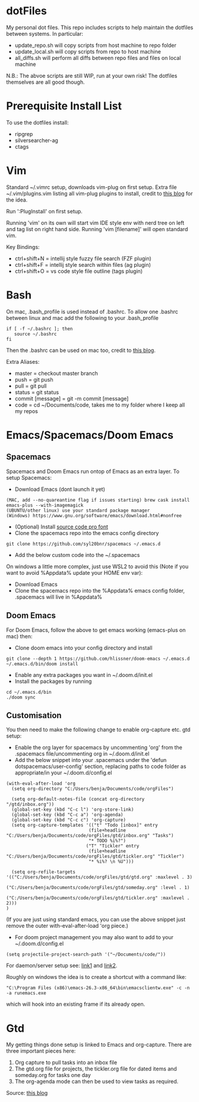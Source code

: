 # dotFiles
My personal dot files. This repo includes scripts to help maintain the dotfiles between systems. In particular:
- update\_repo.sh will copy scripts from host machine to repo folder
- update\_local.sh will copy scripts from repo to host machine
- all\_diffs.sh will perform all diffs between repo files and files on local machine 

N.B.: The abvoe scripts are still WIP, run at your own risk! The dotfiles themselves are all good though.

# Prerequisite Install List
To use the dotfiles install:
- ripgrep
- silversearcher-ag 
- ctags

# Vim
Standard ~/.vimrc setup, downloads vim-plug on first setup. Extra file ~/.vim/plugins.vim listing all vim-plug plugins to install, credit to [this blog](https://medium.com/@huntie/10-essential-vim-plugins-for-2018-39957190b7a9) for the idea.

Run ':PlugInstall' on first setup.

Running 'vim' on its own will start vim IDE style env with nerd tree on left and tag list on right hand side. Running 'vim [filename]'  will open standard vim. 

Key Bindings:
- ctrl+shift+N = intellij style fuzzy file search (FZF plugin)
- ctrl+shift+F = intellij style search within files (ag plugin)
- ctrl+shift+O = vs code style file outline (tags plugin)

# Bash
On mac, .bash\_profile is used instead of .bashrc. To allow one .bashrc between linux and mac add the following to your .bash\_profile
```
if [ -f ~/.bashrc ]; then
   source ~/.bashrc
fi
```
Then the .bashrc can be used on mac too, credit to [this blog](https://medium.com/@tzhenghao/a-guide-to-building-a-great-bashrc-23c52e466b1c).

Extra Aliases:
- master = checkout master branch
- push = git push
- pull = git pull
- status = git status
- commit [message] = git -m commit [message]
- code = cd ~/Documents/code, takes me to my folder where I keep all my repos

# Emacs/Spacemacs/Doom Emacs
## Spacemacs
Spacemacs and Doom Emacs run ontop of Emacs as an extra layer. To setup Spacemacs:
- Download Emacs (dont launch it yet)
```
(MAC, add --no-quareantine flag if issues starting) brew cask install emacs-plus --with-imagemagick
(UBUNTU/other linux) use your standard package manager
(Windows) https://www.gnu.org/software/emacs/download.html#nonfree
```
- (Optional) Install [source code pro font](https://github.com/adobe-fonts/source-code-pro)
- Clone the spacemacs repo into the emacs config directory
```
git clone https://github.com/syl20bnr/spacemacs ~/.emacs.d
```
- Add the below custom code into the ~/.spacemacs

On windows a little more complex, just use WSL2 to avoid this (Note if you want to avoid %Appdata% update your HOME env var):
- Download Emacs
- Clone the spacemacs repo into the %Appdata% emacs config folder, .spacemacs will live in %Appdata%
## Doom Emacs
For Doom Emacs, follow the above to get emacs working (emacs-plus on mac) then:
- Clone doom emacs into your config directory and install
``` 
git clone --depth 1 https://github.com/hlissner/doom-emacs ~/.emacs.d
~/.emacs.d/bin/doom install
```
- Enable any extra packages you want in ~/.doom.d/init.el
- Install the packages by running
``` 
cd ~/.emacs.d/bin
./doom sync
```

## Customisation
You then need to make the following change to enable org-capture etc. gtd setup:
- Enable the org layer for spacemacs by uncommenting 'org' from the .spacemacs file/uncommenting org in ~/.doom.d/init.el
- Add the below snippet into your .spacemacs under the 'defun dotspacemacs/user-config' section, replacing paths to code folder as appropriate/in your ~/.doom.d/config.el
```
(with-eval-after-load 'org
  (setq org-directory "C:/Users/benja/Documents/code/orgFiles")

  (setq org-default-notes-file (concat org-directory "/gtd/inbox.org"))
  (global-set-key (kbd "C-c l") 'org-store-link)
  (global-set-key (kbd "C-c a") 'org-agenda)
  (global-set-key (kbd "C-c c") 'org-capture)
  (setq org-capture-templates '(("t" "Todo [inbox]" entry
                               (file+headline "C:/Users/benja/Documents/code/orgFiles/gtd/inbox.org" "Tasks")
                               "* TODO %i%?")
                              ("T" "Tickler" entry
                               (file+headline "C:/Users/benja/Documents/code/orgFiles/gtd/tickler.org" "Tickler")
                               "* %i%? \n %U")))

  (setq org-refile-targets '(("C:/Users/benja/Documents/code/orgFiles/gtd/gtd.org" :maxlevel . 3)
                           ("C:/Users/benja/Documents/code/orgFiles/gtd/someday.org" :level . 1)
                           ("C:/Users/benja/Documents/code/orgFiles/gtd/tickler.org" :maxlevel . 2)))
)
```
(If you are just using standard emacs, you can use the above snippet just remove the outer with-eval-after-load 'org piece.)
- For doom project management you may also want to add to your ~/.doom.d/config.el
```
(setq projectile-project-search-path '("~/Documents/code/"))
```
For daemon/server setup see: [link1](https://www.emacswiki.org/emacs/EmacsMsWindowsIntegration) and [link2](https://www.reddit.com/r/emacs/comments/1s9tfk/emacs_server_mode_on_windows/).

Roughly on windows the idea is to create a shortcut with a command like:
```
"C:\Program Files (x86)\emacs-26.3-x86_64\bin\emacsclientw.exe" -c -n -a runemacs.exe
```
which will hook into an existing frame if its already open.

# Gtd
My getting things done setup is linked to Emacs and org-capture. There are three important pieces here:
1) Org capture to pull tasks into an inbox file
2) The gtd.org file for projects, the tickler.org file for dated items and someday.org for tasks one day
3) The org-agenda mode can then be used to view tasks as required. 

Source: [this blog](https://emacs.cafe/emacs/orgmode/gtd/2017/06/30/orgmode-gtd.html)
